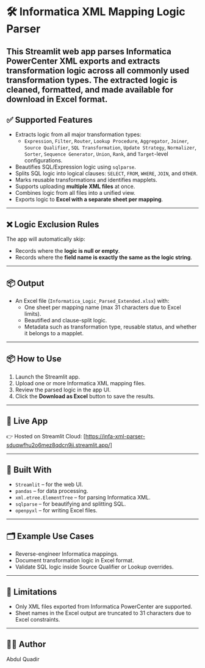 # 🛠️ Informatica XML Mapping Logic Parser

This Streamlit web app parses Informatica PowerCenter XML exports and extracts transformation logic across all commonly used transformation types. The extracted logic is cleaned, formatted, and made available for download in Excel format.
---

## ✅ Supported Features

- Extracts logic from all major transformation types:
  - `Expression`, `Filter`, `Router`, `Lookup Procedure`, `Aggregator`, `Joiner`, `Source Qualifier`, `SQL Transformation`, `Update Strategy`, `Normalizer`, `Sorter`, `Sequence Generator`, `Union`, `Rank`, and `Target`-level configurations.
- Beautifies SQL/Expression logic using `sqlparse`.
- Splits SQL logic into logical clauses: `SELECT`, `FROM`, `WHERE`, `JOIN`, and `OTHER`.
- Marks reusable transformations and identifies mapplets.
- Supports uploading **multiple XML files** at once.
- Combines logic from all files into a unified view.
- Exports logic to **Excel with a separate sheet per mapping**.

---

## ❌ Logic Exclusion Rules

The app will automatically skip:
- Records where the **logic is null or empty**.
- Records where the **field name is exactly the same as the logic string**.

---

## 📦 Output

- An Excel file (`Informatica_Logic_Parsed_Extended.xlsx`) with:
  - One sheet per mapping name (max 31 characters due to Excel limits).
  - Beautified and clause-split logic.
  - Metadata such as transformation type, reusable status, and whether it belongs to a mapplet.

---

## 📦 How to Use

1. Launch the Streamlit app.
2. Upload one or more Informatica XML mapping files.
3. Review the parsed logic in the app UI.
4. Click the **Download as Excel** button to save the results.

---

## 🚀 Live App

👉 Hosted on Streamlit Cloud: [https://infa-xml-parser-sduqwfhu2o6mez8qdcn9jj.streamlit.app/]

---

## 🧱 Built With

- `Streamlit` – for the web UI.
- `pandas` – for data processing.
- `xml.etree.ElementTree` – for parsing Informatica XML.
- `sqlparse` – for beautifying and splitting SQL.
- `openpyxl` – for writing Excel files.

---

## 🗂 Example Use Cases

- Reverse-engineer Informatica mappings.
- Document transformation logic in Excel format.
- Validate SQL logic inside Source Qualifier or Lookup overrides.

---

## 📌 Limitations

- Only XML files exported from Informatica PowerCenter are supported.
- Sheet names in the Excel output are truncated to 31 characters due to Excel constraints.

---

## 🧑‍💻 Author

Abdul Quadir
